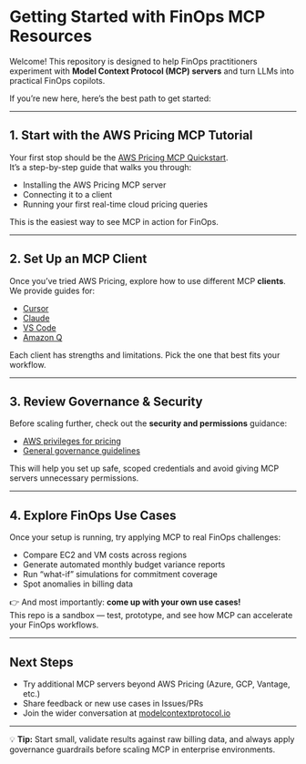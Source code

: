 # Getting Started with FinOps MCP Resources

Welcome! This repository is designed to help FinOps practitioners experiment with **Model Context Protocol (MCP) servers** and turn LLMs into practical FinOps copilots.

If you’re new here, here’s the best path to get started:

---

## 1. Start with the AWS Pricing MCP Tutorial
Your first stop should be the [AWS Pricing MCP Quickstart](./tutorials/01-aws-pricing-mcp-quickstart.md).  
It’s a step-by-step guide that walks you through:
- Installing the AWS Pricing MCP server  
- Connecting it to a client  
- Running your first real-time cloud pricing queries  

This is the easiest way to see MCP in action for FinOps.

---

## 2. Set Up an MCP Client
Once you’ve tried AWS Pricing, explore how to use different MCP **clients**.  
We provide guides for:
- [Cursor](./clients/4.%20cursor.md)
- [Claude](./clients/2.%20claude.md)
- [VS Code](./clients/1.%20vscode.md)  
- [Amazon Q](./clients/3.%20amazon-q.md)  

Each client has strengths and limitations. Pick the one that best fits your workflow.

---

## 3. Review Governance & Security
Before scaling further, check out the **security and permissions** guidance:  
- [AWS privileges for pricing](./tooling-governance/security-privileges-aws.md)  
- [General governance guidelines](./tooling-governance/)  

This will help you set up safe, scoped credentials and avoid giving MCP servers unnecessary permissions.

---

## 4. Explore FinOps Use Cases
Once your setup is running, try applying MCP to real FinOps challenges:
- Compare EC2 and VM costs across regions  
- Generate automated monthly budget variance reports  
- Run “what-if” simulations for commitment coverage  
- Spot anomalies in billing data  

👉 And most importantly: **come up with your own use cases!**  
This repo is a sandbox — test, prototype, and see how MCP can accelerate your FinOps workflows.

---

## Next Steps
- Try additional MCP servers beyond AWS Pricing (Azure, GCP, Vantage, etc.)  
- Share feedback or new use cases in Issues/PRs  
- Join the wider conversation at [modelcontextprotocol.io](https://modelcontextprotocol.io/)  

---

💡 **Tip:** Start small, validate results against raw billing data, and always apply governance guardrails before scaling MCP in enterprise environments.

